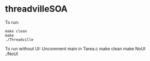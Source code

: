 threadvilleSOA
==============

To run:

	make clean
	make
	./Threadville

To run without UI:
	Uncomment main in Tarea.c
	make clean
	make NoUI
	./NoUI
